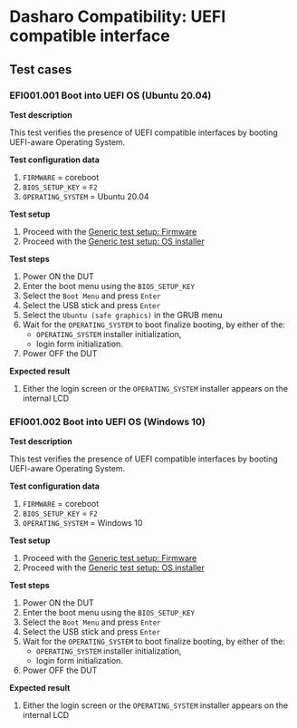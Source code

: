 # Dasharo Compatibility: UEFI compatible interface

## Test cases

### EFI001.001 Boot into UEFI OS (Ubuntu 20.04)

**Test description**

This test verifies the presence of UEFI compatible interfaces by booting
UEFI-aware Operating System.

**Test configuration data**

1. `FIRMWARE` = coreboot
1. `BIOS_SETUP_KEY` = `F2`
1. `OPERATING_SYSTEM` = Ubuntu 20.04

**Test setup**

1. Proceed with the
   [Generic test setup: Firmware](../generic-test-setup/#firmware)
1. Proceed with the
   [Generic test setup: OS installer](../generic-test-setup/#os-installer)

**Test steps**

1. Power ON the DUT
1. Enter the boot menu using the `BIOS_SETUP_KEY`
1. Select the `Boot Menu` and press `Enter`
1. Select the USB stick and press `Enter`
1. Select the `Ubuntu (safe graphics)` in the GRUB menu
1. Wait for the `OPERATING_SYSTEM` to boot finalize booting, by either of the:
   - `OPERATING_SYSTEM` installer initialization,
   - login form initialization.
1. Power OFF the DUT

**Expected result**

1. Either the login screen or the `OPERATING_SYSTEM` installer appears on the
   internal LCD

### EFI001.002 Boot into UEFI OS (Windows 10)

**Test description**

This test verifies the presence of UEFI compatible interfaces by booting
UEFI-aware Operating System.

**Test configuration data**

1. `FIRMWARE` = coreboot
1. `BIOS_SETUP_KEY` = `F2`
1. `OPERATING_SYSTEM` = Windows 10

**Test setup**

1. Proceed with the
   [Generic test setup: Firmware](../generic-test-setup/#firmware)
1. Proceed with the
   [Generic test setup: OS installer](../generic-test-setup/#os-installer)

**Test steps**

1. Power ON the DUT
1. Enter the boot menu using the `BIOS_SETUP_KEY`
1. Select the `Boot Menu` and press `Enter`
1. Select the USB stick and press `Enter`
1. Wait for the `OPERATING_SYSTEM` to boot finalize booting, by either of the:
   - `OPERATING_SYSTEM` installer initialization,
   - login form initialization.
1. Power OFF the DUT

**Expected result**

1. Either the login screen or the `OPERATING_SYSTEM` installer appears on the
   internal LCD

